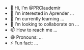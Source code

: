 - 👋 Hi, I’m @PRClaudemir
- 👀 I’m interested in  Aprender ...
- 🌱 I’m currently learning ...
- 💞️ I’m looking to collaborate on ...
- 📫 How to reach me ...                      
- 😄 Pronouns: ...
- ⚡ Fun fact: ...

<!---
PRClaudemir/PRClaudemir is a ✨ special ✨ repository because its `README.md` (this file) appears on your GitHub profile.
You can click the Preview link to take a look at your changes.
--->

